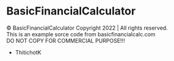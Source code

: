 # BasicFinancialCalculator
© BasicFinancialCalculator Copyright 2022 | All rights reserved. <br />
This is an example sorce code from basicfinancialcalc.com <br />
DO NOT COPY FOR COMMERCIAL PURPOSE!!!
- ThitichotK
